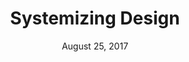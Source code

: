 ---
date: August 25, 2017
title: Systemizing Design
speaker: Nate Baldwin & Alan Wilson
link: https://vimeo.com/242899818
image: images/talks/systemizing-design.jpg
description: We will tell the story of Design Systems and the basics of what to know to get one started at your organization, including real-life examples of the challenges and evolution of building a design system from inside Adobe.

---